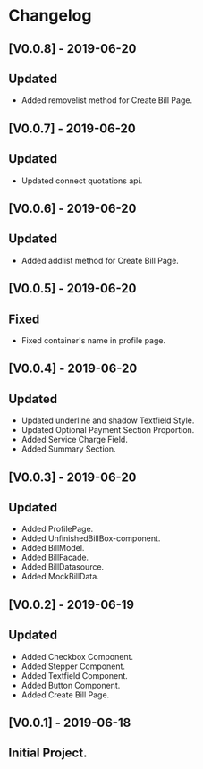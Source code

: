 # Changelog
## [V0.0.8] - 2019-06-20
## Updated
- Added removelist method for Create Bill Page.

## [V0.0.7] - 2019-06-20
## Updated
- Updated connect quotations api.
## [V0.0.6] - 2019-06-20
## Updated
- Added addlist method for Create Bill Page.

## [V0.0.5] - 2019-06-20
## Fixed
- Fixed container's name in profile page.

## [V0.0.4] - 2019-06-20
## Updated
- Updated underline and shadow Textfield Style.
- Updated Optional Payment Section Proportion.
- Added Service Charge Field.
- Added Summary Section.

## [V0.0.3] - 2019-06-20
## Updated
- Added ProfilePage.
- Added UnfinishedBillBox-component.
- Added BillModel.
- Added BillFacade.
- Added BillDatasource.
- Added MockBillData.

## [V0.0.2] - 2019-06-19
## Updated
- Added Checkbox Component.
- Added Stepper Component.
- Added Textfield Component.
- Added Button Component.
- Added Create Bill Page.

## [V0.0.1] - 2019-06-18

## Initial Project.